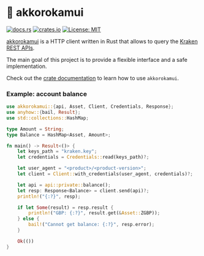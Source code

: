 # :octopus: akkorokamui

[![docs.rs](https://docs.rs/akkorokamui/badge.svg)](https://docs.rs/akkorokamui)
[![crates.io](https://img.shields.io/crates/v/akkorokamui.svg)](https://crates.io/crates/akkorokamui)
[![License: MIT](https://img.shields.io/badge/License-MIT-blue.svg)](LICENSE)

[akkorokamui](https://en.wikipedia.org/wiki/Akkorokamui) is a HTTP client
written in Rust that allows to query the
[Kraken REST APIs](https://www.kraken.com/features/api).

The main goal of this project is to provide a flexible interface and a safe
implementation.

Check out the [crate documentation](https://docs.rs/akkorokamui) to learn how to
use `akkorokamui`.


### Example: account balance

```rust
use akkorokamui::{api, Asset, Client, Credentials, Response};
use anyhow::{bail, Result};
use std::collections::HashMap;

type Amount = String;
type Balance = HashMap<Asset, Amount>;

fn main() -> Result<()> {
    let keys_path = "kraken.key";
    let credentials = Credentials::read(keys_path)?;

    let user_agent = "<product>/<product-version>";
    let client = Client::with_credentials(user_agent, credentials)?;

    let api = api::private::balance();
    let resp: Response<Balance> = client.send(api)?;
    println!("{:?}", resp);

    if let Some(result) = resp.result {
        println!("GBP: {:?}", result.get(&Asset::ZGBP));
    } else {
        bail!("Cannot get balance: {:?}", resp.error);
    }

    Ok(())
}
```
